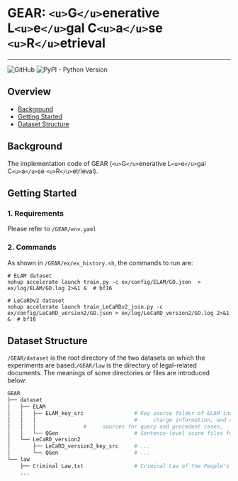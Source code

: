 # GEAR: `<u>`G`</u>`enerative L`<u>`e`</u>`gal C`<u>`a`</u>`se `<u>`R`</u>`etrieval

---

![GitHub](https://img.shields.io/github/license/myx666/LeCaRD) ![PyPI - Python Version](https://img.shields.io/pypi/pyversions/numpy)

## Overview

* [Background](#background)
* [Getting Started](#getting-started)
* [Dataset Structure](#dataset-structure)

## Background

The implementation code of GEAR (`<u>`G`</u>`enerative L`<u>`e`</u>`gal C`<u>`a`</u>`se `<u>`R`</u>`etrieval).

## Getting Started

### 1. Requirements

Please refer to `/GEAR/env.yaml`

### 2. Commands

As shown in  `/GEAR/ex/ex_history.sh`, the commands to run are:

```shell
# ELAM dataset
nohup accelerate launch train.py -c ex/config/ELAM/GO.json  > ex/log/ELAM/GO.log 2>&1 &  # bf16

# LeCaRDv2 dataset
nohup accelerate launch train_LeCaRDv2_join.py -c ex/config/LeCaRD_version2/GO.json > ex/log/LeCaRD_version2/GO.log 2>&1 &  # bf16
```

## Dataset Structure

`/GEAR/dataset` is the root directory of the two datasets on which the experiments are based.`/GEAR/law` is the directory of legal-related documents. The meanings of some directories or files are introduced below:

```python
GEAR
├── dataset
│   ├── ELAM   
│   │   ├── ELAM_key_src                # Key source folder of ELAM including text, labels, 
│   │   │                               #     charge information, and other relevant data
│   │   │				#     sources for query and precedent cases.
│   │   └── QGen                        # Sentence-level score files for rationale extraction
│   └── LeCaRD_version2
│       ├── LeCaRD_version2_key_src     # ...
│       └── QGen                        # ...
└── law
    ├── Criminal Law.txt                # Criminal Law of the People's Republic of China
    ...
```
